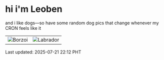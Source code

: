 # hi i'm Leoben

and i like dogs—so have some random dog pics that change whenever my CRON feels like it

|  |  |
|--------|----------|
| ![Borzoi](https://random-dog-vercel.vercel.app/api/random-borzoi?v=1753107122) | ![Labrador](https://random-dog-vercel.vercel.app/api/random-labrador?v=1753107122) |

Last updated: 2025-07-21 22:12 PHT
